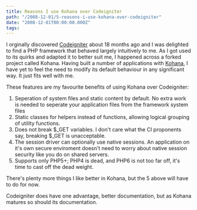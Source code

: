 ```yaml
---
title: Reasons I use Kohana over Codeigniter
path: "/2008-12-01/5-reasons-i-use-kohana-over-codeigniter"
date: "2008-12-01T00:00:00.000Z"
tags:
---
```

I orginally discovered [Codeigniter](http://codeigniter.com) about 18 months ago and I was delighted to find a PHP framework that behaved largely intuitively to me. As I got used to its quirks and adapted it to better suit me, I happened across a forked project called Kohana. Having built a number of applications with [Kohana](http://kohanaphp.com), I have yet to feel the need to modify its default behaviour in any significant way. It just fits well with me.

These features are my favourite benefits of using Kohana over Codeigniter:

1. Seperation of system files and static content by default. No extra work is needed to seperate your application files from the framework system files
2. Static classes for helpers instead of functions, allowing logical grouping of utility functions.
3. Does not break $_GET variables. I don't care what the CI proponents say, breaking $_GET is unacceptable.
4. The session driver can optionally use native sessions. An application on it's own secure enviroment doesn't need to worry about native session security like you do on shared servers.
5. Supports only PHP5+; PHP4 is dead, and PHP6 is not too far off, it's time to cast off the dead weight.

There's plenty more things I like better in Kohana, but the 5 above will have to do for now.

Codeigniter does have one advantage, better documentation, but as Kohana matures so should its documentation.
